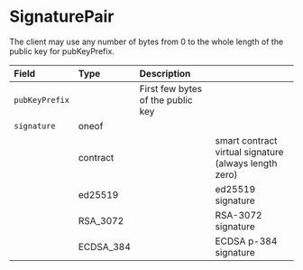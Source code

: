 # SignaturePair

The client may use any number of bytes from 0 to the whole length of the public key for pubKeyPrefix.

| Field | Type | Description | ​ |
| :--- | :--- | :--- | :--- |
| `pubKeyPrefix` | ​ | First few bytes of the public key | ​ |
| `signature` | oneof | ​ | ​ |
| ​ | contract | ​ | smart contract virtual signature \(always length zero\) |
| ​ | ed25519 | ​ | ed25519 signature |
| ​ | RSA\_3072 | ​ | RSA-3072 signature |
| ​ | ECDSA\_384 | ​ | ECDSA p-384 signature |

  
  


